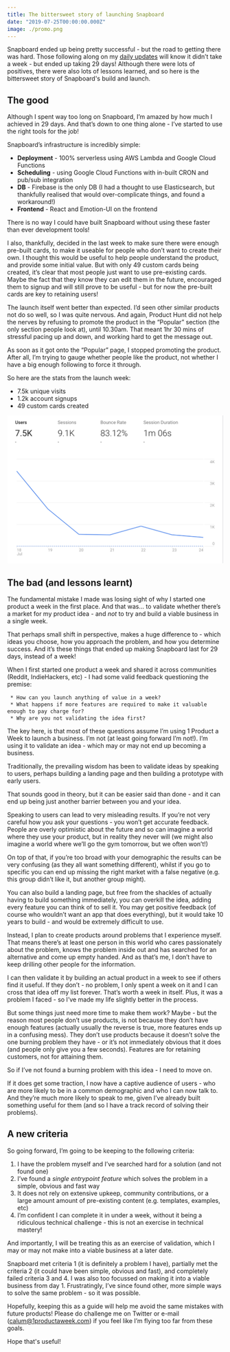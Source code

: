 ```yaml
---
title: The bittersweet story of launching Snapboard
date: "2019-07-25T00:00:00.000Z"
image: ./promo.png
---
```


Snapboard ended up being pretty successful - but the road to getting there was hard. Those following along on my [daily updates](/snapboard) will know it didn’t take a week - but ended up taking 29 days! Although there were lots of positives, there were also lots of lessons learned, and so here is the bittersweet story of Snapboard's build and launch.


## The good

Although I spent way too long on Snapboard, I’m amazed by how much I achieved in 29 days. And that’s down to one thing alone - I’ve started to use the right tools for the job!

Snapboard’s infrastructure is incredibly simple:

* **Deployment** - 100% serverless using AWS Lambda and Google Cloud Functions
* **Scheduling** - using Google Cloud Functions with in-built CRON and pub/sub integration
* **DB** - Firebase is the only DB (I had a thought to use Elasticsearch, but thankfully realised that would over-complicate things, and found a workaround!)
* **Frontend** - React and Emotion-UI on the frontend

There is no way I could have built Snapboard without using these faster than ever development tools! 

I also, thankfully, decided in the last week to make sure there were enough pre-built cards, to make it useable for people who don’t want to create their own. I thought this would be useful to help people understand the product, and provide some initial value. But with only 49 custom cards being created, it’s clear that most people just want to use pre-existing cards. Maybe the fact that they know they can edit them in the future, encouraged them to signup and will still prove to be useful - but for now the pre-built cards are key to retaining users!

The launch itself went better than expected. I’d seen other similar products not do so well, so I was quite nervous. And again, Product Hunt did not help the nerves by refusing to promote the product in the “Popular” section (the only section people look at), until 10.30am. That meant 1hr 30 mins of stressful pacing up and down, and working hard to get the message out.

As soon as it got onto the “Popular” page, I stopped promoting the product. After all, I’m trying to gauge whether people like the product, not whether I have a big enough following to force it through.

So here are the stats from the launch week:

* 7.5k unique visits
* 1.2k account signups
* 49 custom cards created

![Snapboard stats](stats.png "Snapboard stats")


## The bad (and lessons learnt)

The fundamental mistake I made was losing sight of why I started one product a week in the first place. And that was… to validate whether there’s a market for my product idea - and *not* to try and build a viable business in a single week.

That perhaps small shift in perspective, makes a huge difference to - which ideas you choose, how you approach the problem, and how you determine success. And it’s these things that ended up making Snapboard last for 29 days, instead of a week!

When I first started one product a week and shared it across communities (Reddit, IndieHackers, etc) - I had some valid feedback questioning the premise:

```
 * How can you launch anything of value in a week?
 * What happens if more features are required to make it valuable enough to pay charge for?
 * Why are you not validating the idea first?
```

The key here, is that most of these questions assume I’m using 1 Product a Week to launch a business. I’m not (at least going forward I’m not!). I’m using it to validate an idea - which may or may not end up becoming a business.

Traditionally, the prevailing wisdom has been to validate ideas by speaking to users, perhaps building a landing page and then building a prototype with early users.

That sounds good in theory, but it can be easier said than done - and it can end up being just another barrier between you and your idea.

Speaking to users can lead to very misleading results. If you’re not very careful how you ask your questions - you won’t get accurate feedback. People are overly optimistic about the future and so can imagine a world where they use your product, but in reality they never will (we might also imagine a world where we’ll go the gym tomorrow, but we often won’t!)

On top of that, if you’re too broad with your demographic the results can be very confusing (as they all want something different), whilst if you go to specific you can end up missing the right market with a false negative (e.g. this group didn’t like it, but another group might).

You can also build a landing page, but free from the shackles of actually having to build something immediately, you can overkill the idea, adding every feature you can think of to sell it. You may get positive feedback (of course who wouldn’t want an app that does everything), but it would take 10 years to build - and would be extremely difficult to use.

Instead, I plan to create products around problems that I experience myself. That means there’s at least one person in this world who cares passionately about the problem, knows the problem inside out and has searched for an alternative and come up empty handed. And as that’s me, I don’t have to keep drilling other people for the information.

I can then validate it by building an actual product in a week to see if others find it useful. If they don’t - no problem, I only spent a week on it and I can cross that idea off my list forever. That’s worth a week in itself. Plus, it was a problem I faced - so I’ve made my life slightly better in the process.

But some things just need more time to make them work? Maybe - but the reason most people don’t use products, is not because they don’t have enough features (actually usually the reverse is true, more features ends up in a confusing mess). They don’t use products because it doesn’t solve the one burning problem they have - or it’s not immediately obvious that it does (and people only give you a few seconds). Features are for retaining customers, not for attaining them.

So if I’ve not found a burning problem with this idea - I need to move on. 

If it does get some traction, I now have a captive audience of users - who are more likely to be in a common demographic and who I can now talk to. And they’re much more likely to speak to me, given I’ve already built something useful for them (and so I have a track record of solving their problems).


## A new criteria
So going forward, I’m going to be keeping to the following criteria:

1. I have the problem myself and I’ve searched hard for a solution (and not found one)
2. I’ve found a _single entrypoint feature_ which solves the problem in a simple, obvious and fast way
3. It does not rely on extensive upkeep, community contributions, or a large amount amount of pre-existing content (e.g. templates, examples, etc)
4. I’m confident I can complete it in under a week, without it being a ridiculous technical challenge - this is not an exercise in technical mastery!

And importantly, I will be treating this as an exercise of validation, which I may or may not make into a viable business at a later date.

Snapboard met criteria 1 (it is definitely a problem I have), partially met the criteria 2 (it could have been simple, obvious and fast), and completely failed criteria 3 and 4. I was also too focussed on making it into a viable business from day 1. Frustratingly, I’ve since found other, more simple ways to solve the same problem - so it was possible.

Hopefully, keeping this as a guide will help me avoid the same mistakes with future products! Please do challenge me on Twitter or e-mail (calum@1productaweek.com) if you feel like I’m flying too far from these goals.


Hope that's useful!
